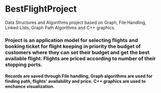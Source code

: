 # BestFlightProject
Data Structures and Algorithms project based on Graph, File Handling, Linked Lists, Graph Path Algorithms and C++ graphics.

### Project is an application model for selecting flights and booking ticket for flight keeping in priority the budget of customers where they can set their budget and get the best available flight. Flights are priced according to number of their stopping ports. 

#### Records are saved through File handling, Graph algorithms are used for finding path, flights' availability and price. C++ graphics are used to enchance visualization.
